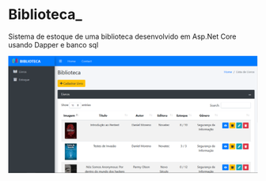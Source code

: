 # Biblioteca_
Sistema de estoque de uma biblioteca desenvolvido em Asp.Net Core usando Dapper e banco sql

![alt text](https://github.com/Lacerda53/Biblioteca_/blob/master/Printscreen/Biblioteca.PNG)
